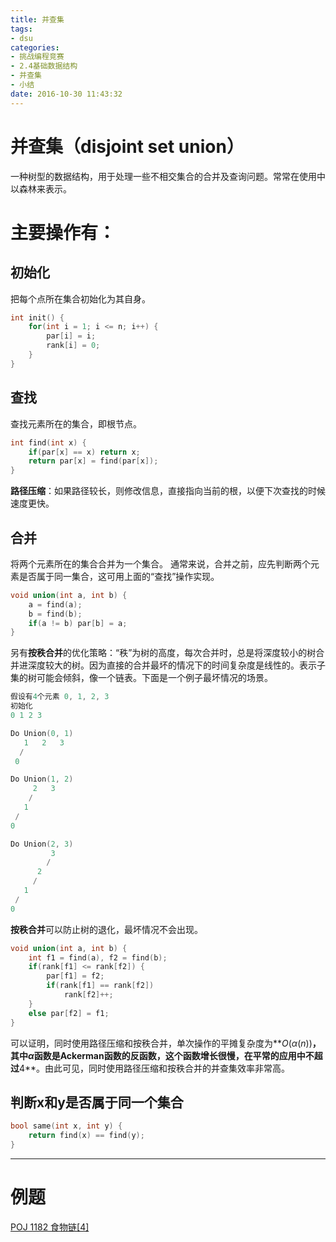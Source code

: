 ```yaml
---
title: 并查集
tags:
- dsu
categories:
- 挑战编程竞赛
- 2.4基础数据结构
- 并查集
- 小结
date: 2016-10-30 11:43:32
---
```

# 并查集（disjoint set union）
一种树型的数据结构，用于处理一些不相交集合的合并及查询问题。常常在使用中以森林来表示。

# 主要操作有：
## 初始化
把每个点所在集合初始化为其自身。
```cpp
int init() {
	for(int i = 1; i <= n; i++) {
		par[i] = i;
		rank[i] = 0;
	}
}
```
## 查找
查找元素所在的集合，即根节点。
```cpp
int find(int x) {
	if(par[x] == x) return x;
	return par[x] = find(par[x]);
}
```
**路径压缩**：如果路径较长，则修改信息，直接指向当前的根，以便下次查找的时候速度更快。

## 合并
将两个元素所在的集合合并为一个集合。
通常来说，合并之前，应先判断两个元素是否属于同一集合，这可用上面的“查找”操作实现。
```cpp
void union(int a, int b) {
	a = find(a);
	b = find(b);
	if(a != b) par[b] = a;
}
```
另有**按秩合并**的优化策略：“秩”为树的高度，每次合并时，总是将深度较小的树合并进深度较大的树。因为直接的合并最坏的情况下的时间复杂度是线性的。表示子集的树可能会倾斜，像一个链表。下面是一个例子最坏情况的场景。
```cpp
假设有4个元素 0, 1, 2, 3
初始化
0 1 2 3 

Do Union(0, 1)
   1   2   3  
  /
 0

Do Union(1, 2)
     2   3   
    /
   1
 /
0

Do Union(2, 3)
         3    
        /
      2
     /
   1
 /
0
```
**按秩合并**可以防止树的退化，最坏情况不会出现。
```cpp
void union(int a, int b) {
	int f1 = find(a), f2 = find(b);
	if(rank[f1] <= rank[f2]) {
		par[f1] = f2;
		if(rank[f1] == rank[f2])
			rank[f2]++;
	}
	else par[f2] = f1;
}
```
可以证明，同时使用路径压缩和按秩合并，单次操作的平摊复杂度为**$O(\alpha(n))$**，其中$\alpha$函数是Ackerman函数的反函数，这个函数增长很慢，在平常的应用中不超过**4**。由此可见，同时使用路径压缩和按秩合并的并查集效率非常高。


## 判断x和y是否属于同一个集合
```cpp
bool same(int x, int y) {
	return find(x) == find(y);
}
```
---

# 例题
[POJ 1182 食物链[4]](/2016/10/30/poj1182/)




